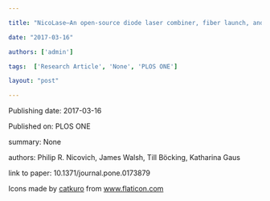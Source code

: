 ---
title: "NicoLase—An open-source diode laser combiner, fiber launch, and sequencing controller for fluorescence microscopy"
date: "2017-03-16"
authors: ['admin']
tags:  ['Research Article', 'None', 'PLOS ONE']
layout: "post"
---
Publishing date: 2017-03-16

Published on: PLOS ONE

summary: None

authors: Philip R. Nicovich, James Walsh, Till Böcking, Katharina Gaus

link to paper: 10.1371/journal.pone.0173879

Icons made by <a href="https://www.flaticon.com/free-icon/bookshelves_3576884" title="catkuro">catkuro</a> from <a href="https://www.flaticon.com/" title="Flaticon"> www.flaticon.com</a>